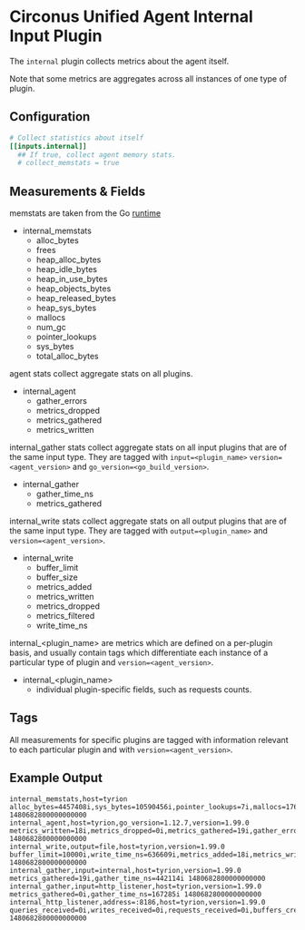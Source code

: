 # Circonus Unified Agent Internal Input Plugin

The `internal` plugin collects metrics about the agent itself.

Note that some metrics are aggregates across all instances of one type of
plugin.

## Configuration

```toml
# Collect statistics about itself
[[inputs.internal]]
  ## If true, collect agent memory stats.
  # collect_memstats = true
```

## Measurements & Fields

memstats are taken from the Go [runtime](https://golang.org/pkg/runtime/#MemStats)

- internal_memstats
  - alloc_bytes
  - frees
  - heap_alloc_bytes
  - heap_idle_bytes
  - heap_in_use_bytes
  - heap_objects_bytes
  - heap_released_bytes
  - heap_sys_bytes
  - mallocs
  - num_gc
  - pointer_lookups
  - sys_bytes
  - total_alloc_bytes

agent stats collect aggregate stats on all plugins.

- internal_agent
  - gather_errors
  - metrics_dropped
  - metrics_gathered
  - metrics_written

internal_gather stats collect aggregate stats on all input plugins
that are of the same input type. They are tagged with `input=<plugin_name>`
`version=<agent_version>` and `go_version=<go_build_version>`.

- internal_gather
  - gather_time_ns
  - metrics_gathered

internal_write stats collect aggregate stats on all output plugins
that are of the same input type. They are tagged with `output=<plugin_name>`
and `version=<agent_version>`.

- internal_write
  - buffer_limit
  - buffer_size
  - metrics_added
  - metrics_written
  - metrics_dropped
  - metrics_filtered
  - write_time_ns

internal_<plugin_name> are metrics which are defined on a per-plugin basis, and
usually contain tags which differentiate each instance of a particular type of
plugin and `version=<agent_version>`.

- internal_<plugin_name>
  - individual plugin-specific fields, such as requests counts.

## Tags

All measurements for specific plugins are tagged with information relevant
to each particular plugin and with `version=<agent_version>`.

## Example Output

```text
internal_memstats,host=tyrion alloc_bytes=4457408i,sys_bytes=10590456i,pointer_lookups=7i,mallocs=17642i,frees=7473i,heap_sys_bytes=6848512i,heap_idle_bytes=1368064i,heap_in_use_bytes=5480448i,heap_released_bytes=0i,total_alloc_bytes=6875560i,heap_alloc_bytes=4457408i,heap_objects_bytes=10169i,num_gc=2i 1480682800000000000
internal_agent,host=tyrion,go_version=1.12.7,version=1.99.0 metrics_written=18i,metrics_dropped=0i,metrics_gathered=19i,gather_errors=0i 1480682800000000000
internal_write,output=file,host=tyrion,version=1.99.0 buffer_limit=10000i,write_time_ns=636609i,metrics_added=18i,metrics_written=18i,buffer_size=0i 1480682800000000000
internal_gather,input=internal,host=tyrion,version=1.99.0 metrics_gathered=19i,gather_time_ns=442114i 1480682800000000000
internal_gather,input=http_listener,host=tyrion,version=1.99.0 metrics_gathered=0i,gather_time_ns=167285i 1480682800000000000
internal_http_listener,address=:8186,host=tyrion,version=1.99.0 queries_received=0i,writes_received=0i,requests_received=0i,buffers_created=0i,requests_served=0i,pings_received=0i,bytes_received=0i,not_founds_served=0i,pings_served=0i,queries_served=0i,writes_served=0i 1480682800000000000
```
